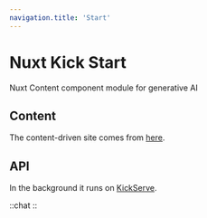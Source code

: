 ```yaml
---
navigation.title: 'Start'
---
```


# Nuxt Kick Start

Nuxt Content component module for generative AI

## Content
The content-driven site comes from [here](https://github.com/deniskropp/nuxt-kick-start).

## API
In the background it runs on [KickServe](https://github.com/deniskropp/KickServe).

::chat
::
